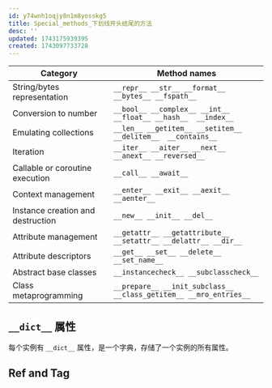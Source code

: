 ```yaml
---
id: y74wnh1oqjy8n1m8yosskg5
title: Special_methods_下划线开头结尾的方法
desc: ''
updated: 1743175939395
created: 1743097733728
---
```


| Category | Method names |
| --- | ---------- |
| String/bytes representation | `__repr__ __str__ __format__ __bytes__ __fspath__` |
| Conversion to number | `__bool__ __complex__ __int__ __float__ __hash__  __index__` |
| Emulating collections | `__len__ __getitem__ __setitem__ __delitem__  __contains__` |
| Iteration | `__iter__ __aiter__ __next__ __anext__ __reversed__ `|
| Callable or coroutine execution | `__call__ __await__ `|
| Context management | `__enter__ __exit__ __aexit__ __aenter__` |
| Instance creation and destruction | `__new__ __init__ __del__` |
| Attribute management | `__getattr__ __getattribute__ __setattr__ __delattr__ __dir__ `|
| Attribute descriptors | `__get__ __set__ __delete__ __set_name__ `|
| Abstract base classes | `__instancecheck__ __subclasscheck__ `|
| Class metaprogramming | `__prepare__ __init_subclass__ __class_getitem__ __mro_entries__` |

## `__dict__` 属性

每个实例有 `__dict__` 属性，是一个字典，存储了一个实例的所有属性。

## Ref and Tag